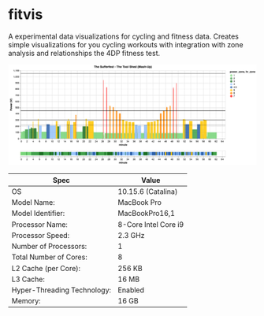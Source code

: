 # fitvis

A experimental data visualizations for cycling and fitness data.
Creates simple visualizations for you cycling workouts with integration with zone analysis and relationships the 4DP fitness test.

![Basic Workout Viz](assets/tool-shed-mashup.png)

| Spec                        | Value                |
| --------------------------- | -------------------- |
| OS                          | 10.15.6 (Catalina)   |
| Model Name:                 | MacBook Pro          |
| Model Identifier:           | MacBookPro16,1       |
| Processor Name:             | 8-Core Intel Core i9 |
| Processor Speed:            | 2.3 GHz              |
| Number of Processors:       | 1                    |
| Total Number of Cores:      | 8                    |
| L2 Cache (per Core):        | 256 KB               |
| L3 Cache:                   | 16 MB                |
| Hyper-Threading Technology: | Enabled              |
| Memory:                     | 16 GB                |

